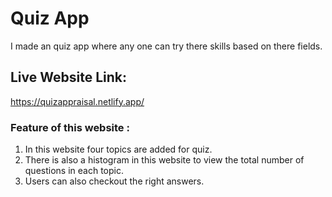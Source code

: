 # Quiz App
I made an quiz app where any one can try there skills based on there fields.
## Live Website Link: 
https://quizappraisal.netlify.app/
### Feature of this website :
1. In this website four topics are added for quiz.
2.  There is also a histogram in this website to view the total number of questions in each topic.
3. Users can also checkout the right answers.